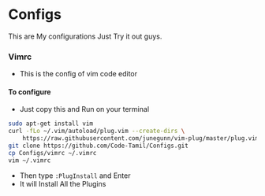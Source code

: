 # Configs
This are My configurations Just Try it out guys.

### Vimrc
- This is the config of vim code editor 
#### To configure
- Just copy this and Run on your terminal
```sh
sudo apt-get install vim
curl -fLo ~/.vim/autoload/plug.vim --create-dirs \
    https://raw.githubusercontent.com/junegunn/vim-plug/master/plug.vim
git clone https://github.com/Code-Tamil/Configs.git
cp Configs/vimrc ~/.vimrc
vim ~/.vimrc
```
- Then type ```:PlugInstall``` and Enter
- It will Install All the Plugins
